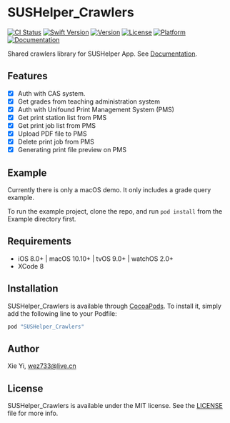 # SUSHelper_Crawlers

[![CI Status](http://img.shields.io/travis/imxieyi/SUSHelper_Crawlers.svg?style=flat)](https://travis-ci.org/imxieyi/SUSHelper_Crawlers)
[![Swift Version](http://img.shields.io/badge/Swift-3.1-blue.svg)](https://swift.org/)
[![Version](https://img.shields.io/cocoapods/v/SUSHelper_Crawlers.svg?style=flat)](http://cocoapods.org/pods/SUSHelper_Crawlers)
[![License](https://img.shields.io/cocoapods/l/SUSHelper_Crawlers.svg?style=flat)](http://cocoapods.org/pods/SUSHelper_Crawlers)
[![Platform](https://img.shields.io/cocoapods/p/SUSHelper_Crawlers.svg?style=flat)](http://cocoapods.org/pods/SUSHelper_Crawlers)
[![Documentation](https://img.shields.io/cocoapods/metrics/doc-percent/SUSHelper_Crawlers.svg)](http://cocoadocs.org/docsets/SUSHelper_Crawlers/)

Shared crawlers library for SUSHelper App.
See [Documentation](http://cocoadocs.org/docsets/SUSHelper_Crawlers/).

## Features

- [x] Auth with CAS system.
- [x] Get grades from teaching administration system
- [x] Auth with Unifound Print Management System (PMS)
- [x] Get print station list from PMS
- [x] Get print job list from PMS
- [x] Upload PDF file to PMS
- [x] Delete print job from PMS
- [x] Generating print file preview on PMS

## Example

Currently there is only a macOS demo. It only includes a grade query example.

To run the example project, clone the repo, and run `pod install` from the Example directory first.

## Requirements

- iOS 8.0+ | macOS 10.10+ | tvOS 9.0+ | watchOS 2.0+
- XCode 8

## Installation

SUSHelper_Crawlers is available through [CocoaPods](http://cocoapods.org). To install it, simply add the following line to your Podfile:

```ruby
pod "SUSHelper_Crawlers"
```

## Author

Xie Yi, wez733@live.cn

## License

SUSHelper_Crawlers is available under the MIT license. See the [LICENSE](https://github.com/imxieyi/SUSHelper_Crawlers/blob/master/LICENSE) file for more info.
